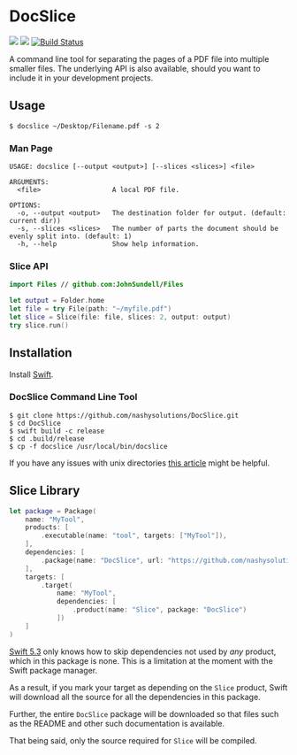 # DocSlice

![](https://img.shields.io/badge/platform-macOS%2BiOS%2Blinux-blue)
![](https://img.shields.io/badge/swift-5.3-blue)
[![Build Status](https://app.bitrise.io/app/56aab2adf6b1bc79/status.svg?token=1mBREr1_-AwQJkJhfN-5Fw)](https://app.bitrise.io/app/56aab2adf6b1bc79)

A command line tool for separating the pages of a PDF file into multiple smaller files. The underlying API is also available, should you want to include it in your development projects.

## Usage
```
$ docslice ~/Desktop/Filename.pdf -s 2
```
### Man Page

```
USAGE: docslice [--output <output>] [--slices <slices>] <file>

ARGUMENTS:
  <file>                  A local PDF file. 

OPTIONS:
  -o, --output <output>   The destination folder for output. (default: current dir))
  -s, --slices <slices>   The number of parts the document should be evenly split into. (default: 1)
  -h, --help              Show help information.
```
### Slice API
```swift
import Files // github.com:JohnSundell/Files

let output = Folder.home
let file = try File(path: "~/myfile.pdf")
let slice = Slice(file: file, slices: 2, output: output)
try slice.run()
```
## Installation

Install [Swift](https://swift.org/getting-started/).

### DocSlice Command Line Tool

```
$ git clone https://github.com/nashysolutions/DocSlice.git
$ cd DocSlice
$ swift build -c release
$ cd .build/release
$ cp -f docslice /usr/local/bin/docslice
```
If you have any issues with unix directories [this article](https://superuser.com/questions/717663/permission-denied-when-trying-to-cd-usr-local-bin-from-terminal) might be helpful.

## Slice Library

```swift
let package = Package(
    name: "MyTool",
    products: [
        .executable(name: "tool", targets: ["MyTool"]),
    ],
    dependencies: [
        .package(name: "DocSlice", url: "https://github.com/nashysolutions/DocSlice.git", .upToNextMinor(from: "1.0.0"))
    ],
    targets: [
        .target(
            name: "MyTool", 
            dependencies: [
                .product(name: "Slice", package: "DocSlice")
            ])
    ]
)
```
[Swift 5.3](https://swift.org/blog/swift-5-3-released/) only knows how to skip dependencies not used by *any* product, which in this package is none. This is a limitation at the moment with the Swift package manager.

As a result, if you mark your target as depending on the `Slice` product, Swift will download all the source for all the dependencies in this package. 

Further, the entire `DocSlice` package will be downloaded so that files such as the README and other such documentation is available.

That being said, only the source required for `Slice` will be compiled.